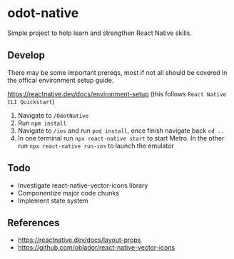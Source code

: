 # odot-native
Simple project to help learn and strengthen React Native skills.

## Develop

There may be some important prereqs, most if not all should be covered in the offical environment setup guide.

https://reactnative.dev/docs/environment-setup (this follows `React Native CLI Quickstart`)

1. Navigate to `/OdotNative`
2. Run `npm install`
3. Navigate to `/ios` and run `pod install`, once finish navigate back `cd ..`
3. In one terminal run `npx react-native start` to start Metro. In the other run `npx react-native run-ios` to launch the emulator

## Todo
- Investigate react-native-vector-icons library
- Componentize major code chunks
- Implement state system

## References
- https://reactnative.dev/docs/layout-props
- https://github.com/oblador/react-native-vector-icons
